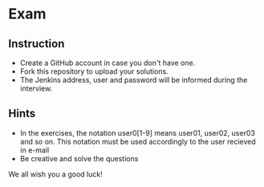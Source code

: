 # Exam

## Instruction

  * Create a GitHub account in case you don't have one.
  * Fork this repository to upload your solutions.
  * The Jenkins address, user and password will be informed during the interview.

## Hints

 *	In the exercises, the notation user0[1-9] means user01, user02, user03 and so on. This notation must be used accordingly to the user recieved in e-mail
 *  Be creative and solve the questions

We all wish you a good luck!
